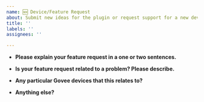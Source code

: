 ```yaml
---
name: 🆕 Device/Feature Request
about: Submit new ideas for the plugin or request support for a new device.
title: ''
labels: ''
assignees: ''

---
```


* **Please explain your feature request in a one or two sentences.**



* **Is your feature request related to a problem? Please describe.**



* **Any particular Govee devices that this relates to?**



* **Anything else?**



